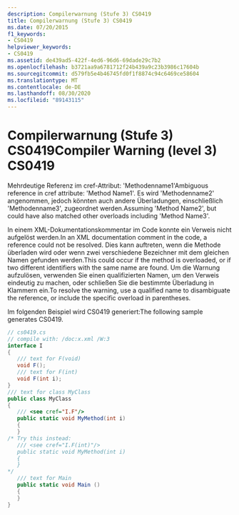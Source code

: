 ```yaml
---
description: Compilerwarnung (Stufe 3) CS0419
title: Compilerwarnung (Stufe 3) CS0419
ms.date: 07/20/2015
f1_keywords:
- CS0419
helpviewer_keywords:
- CS0419
ms.assetid: de439ad5-422f-4ed6-96d6-69dade29c7b2
ms.openlocfilehash: b3721aa9a6781712f24b439a9c23b3986c17604b
ms.sourcegitcommit: d579fb5e4b46745fd0f1f8874c94c6469ce58604
ms.translationtype: MT
ms.contentlocale: de-DE
ms.lasthandoff: 08/30/2020
ms.locfileid: "89143115"
---
```

# <a name="compiler-warning-level-3-cs0419"></a><span data-ttu-id="dc444-103">Compilerwarnung (Stufe 3) CS0419</span><span class="sxs-lookup"><span data-stu-id="dc444-103">Compiler Warning (level 3) CS0419</span></span>
<span data-ttu-id="dc444-104">Mehrdeutige Referenz im cref-Attribut: 'Methodenname1'</span><span class="sxs-lookup"><span data-stu-id="dc444-104">Ambiguous reference in cref attribute: 'Method Name1'.</span></span>  <span data-ttu-id="dc444-105">Es wird 'Methodenname2' angenommen, jedoch könnten auch andere Überladungen, einschließlich 'Methodenname3', zugeordnet werden.</span><span class="sxs-lookup"><span data-stu-id="dc444-105">Assuming 'Method Name2', but could have also matched other overloads including 'Method Name3'.</span></span>  
  
 <span data-ttu-id="dc444-106">In einem XML-Dokumentationskommentar im Code konnte ein Verweis nicht aufgelöst werden.</span><span class="sxs-lookup"><span data-stu-id="dc444-106">In an XML documentation comment in the code, a reference could not be resolved.</span></span> <span data-ttu-id="dc444-107">Dies kann auftreten, wenn die Methode überladen wird oder wenn zwei verschiedene Bezeichner mit dem gleichen Namen gefunden werden.</span><span class="sxs-lookup"><span data-stu-id="dc444-107">This could occur if the method is overloaded, or if two different identifiers with the same name are found.</span></span> <span data-ttu-id="dc444-108">Um die Warnung aufzulösen, verwenden Sie einen qualifizierten Namen, um den Verweis eindeutig zu machen, oder schließen Sie die bestimmte Überladung in Klammern ein.</span><span class="sxs-lookup"><span data-stu-id="dc444-108">To resolve the warning, use a qualified name to disambiguate the reference, or include the specific overload in parentheses.</span></span>  
  
 <span data-ttu-id="dc444-109">Im folgenden Beispiel wird CS0419 generiert:</span><span class="sxs-lookup"><span data-stu-id="dc444-109">The following sample generates CS0419.</span></span>  
  
```csharp  
// cs0419.cs  
// compile with: /doc:x.xml /W:3  
interface I  
{  
   /// text for F(void)  
   void F();  
   /// text for F(int)  
   void F(int i);  
}  
/// text for class MyClass  
public class MyClass  
{  
   /// <see cref="I.F"/>  
   public static void MyMethod(int i)  
   {  
   }  
/* Try this instead:  
   /// <see cref="I.F(int)"/>  
   public static void MyMethod(int i)  
   {  
   }  
*/  
   /// text for Main  
   public static void Main ()  
   {  
   }  
}  
```
